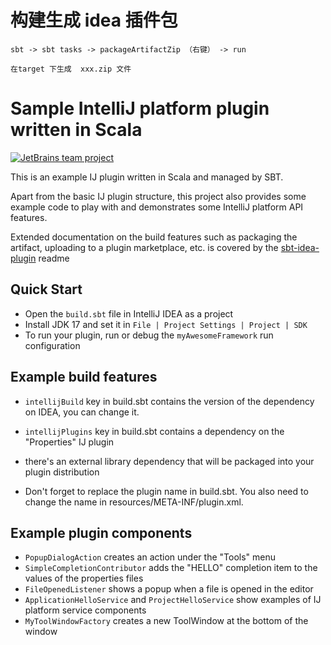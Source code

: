 # 构建生成 idea 插件包
```
sbt -> sbt tasks -> packageArtifactZip （右键） -> run 

在target 下生成  xxx.zip 文件
```

# Sample IntelliJ platform plugin written in Scala

[![JetBrains team project](http://jb.gg/badges/team.svg)](https://confluence.jetbrains.com/display/ALL/JetBrains+on+GitHub)

This is an example IJ plugin written in Scala and managed by SBT.

Apart from the basic IJ plugin structure, 
this project also provides some example code to play with and demonstrates some IntelliJ platform API features.

Extended documentation on the build features such as packaging the artifact, uploading to a plugin marketplace, 
etc. is covered by the [sbt-idea-plugin](https://github.com/JetBrains/sbt-idea-plugin) readme

## Quick Start
- Open the `build.sbt` file in IntelliJ IDEA as a project
- Install JDK 17 and set it in `File | Project Settings | Project | SDK`
- To run your plugin, run or debug the `myAwesomeFramework` run configuration

## Example build features

- `intellijBuild` key in build.sbt contains the version of the dependency on IDEA, you can change it.

- `intellijPlugins` key in build.sbt contains a dependency on the "Properties" IJ plugin

- there's an external library dependency that will be packaged into your plugin distribution

- Don't forget to replace the plugin name in build.sbt. You also need to change the name in resources/META-INF/plugin.xml.

## Example plugin components

- `PopupDialogAction` creates an action under the "Tools" menu
- `SimpleCompletionContributor` adds the "HELLO" completion item to the values of the properties files
- `FileOpenedListener` shows a popup when a file is opened in the editor
- `ApplicationHelloService` and `ProjectHelloService` show examples of IJ platform service components
- `MyToolWindowFactory` creates a new ToolWindow at the bottom of the window
